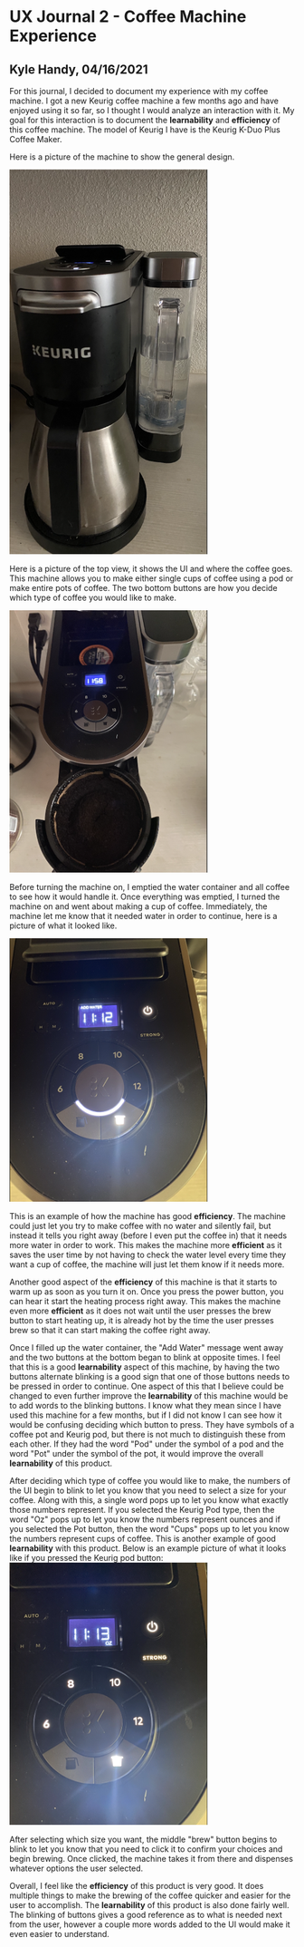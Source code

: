 # UX Journal 2 - Coffee Machine Experience

## Kyle Handy, 04/16/2021

For this journal, I decided to document my experience with my coffee machine. I got a new Keurig coffee machine a few months ago and have enjoyed using it so far, so I thought I would analyze an interaction with it. My goal for this interaction is to document the **learnability** and **efficiency** of this coffee machine. The model of Keurig I have is the Keurig K-Duo Plus Coffee Maker.

Here is a picture of the machine to show the general design.
  
<img src="https://github.com/UsabilityEngineering/ux-portfolio-khandy7/blob/master/UX_Journal2/Pictures/fullView.png" width=350 aign=left>

Here is a picture of the top view, it shows the UI and where the coffee goes. This machine allows you to make either single cups of coffee using a pod or make entire pots of coffee. The two bottom buttons are how you decide which type of coffee you would like to make.
  
<img src="https://github.com/UsabilityEngineering/ux-portfolio-khandy7/blob/master/UX_Journal2/Pictures/topView.png" width=350> 


Before turning the machine on, I emptied the water container and all coffee to see how it would handle it. Once everything was emptied, I turned the machine on and went about making a cup of coffee. Immediately, the machine let me know that it needed water in order to continue, here is a picture of what it looked like.

<img src="https://github.com/UsabilityEngineering/ux-portfolio-khandy7/blob/master/UX_Journal2/Pictures/addWater.png" width=350> 

This is an example of how the machine has good **efficiency**. The machine could just let you try to make coffee with no water and silently fail, but instead it tells you right away (before I even put the coffee in) that it needs more water in order to work. This makes the machine more **efficient** as it saves the user time by not having to check the water level every time they want a cup of coffee, the machine will just let them know if it needs more.

Another good aspect of the **efficiency** of this machine is that it starts to warm up as soon as you turn it on. Once you press the power button, you can hear it start the heating process right away. This makes the machine even more **efficient** as it does not wait until the user presses the brew button to start heating up, it is already hot by the time the user presses brew so that it can start making the coffee right away.

Once I filled up the water container, the "Add Water" message went away and the two buttons at the bottom began to blink at opposite times. I feel that this is a good **learnability** aspect of this machine, by having the two buttons alternate blinking is a good sign that one of those buttons needs to be pressed in order to continue. One aspect of this that I believe could be changed to even further improve the **learnability** of this machine would be to add words to the blinking buttons. I know what they mean since I have used this machine for a few months, but if I did not know I can see how it would be confusing deciding which button to press. They have symbols of a coffee pot and Keurig pod, but there is not much to distinguish these from each other. If they had the word "Pod" under the symbol of a pod and the word "Pot" under the symbol of the pot, it would improve the overall **learnability** of this product.

After deciding which type of coffee you would like to make, the numbers of the UI begin to blink to let you know that you need to select a size for your coffee. Along with this, a single word pops up to let you know what exactly those numbers represent. If you selected the Keurig Pod type, then the word "Oz" pops up to let you know the numbers represent ounces and if you selected the Pot button, then the word "Cups" pops up to let you know the numbers represent cups of coffee. This is another example of good **learnability** with this product. Below is an example picture of what it looks like if you pressed the Keurig pod button:
<img src="https://github.com/UsabilityEngineering/ux-portfolio-khandy7/blob/master/UX_Journal2/Pictures/ounces.png" width=350> 

After selecting which size you want, the middle "brew" button begins to blink to let you know that you need to click it to confirm your choices and begin brewing. Once clicked, the machine takes it from there and dispenses whatever options the user selected.

Overall, I feel like the **efficiency** of this product is very good. It does multiple things to make the brewing of the coffee quicker and easier for the user to accomplish. The **learnability** of this product is also done fairly well. The blinking of buttons gives a good reference as to what is needed next from the user, however a couple more words added to the UI would make it even easier to understand. 
